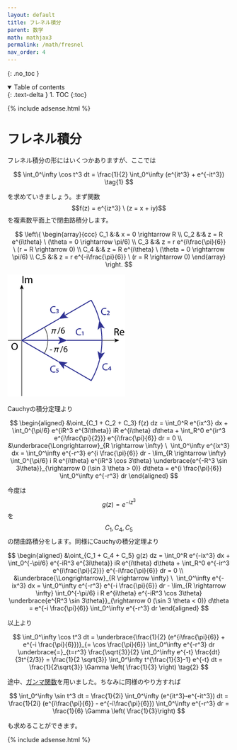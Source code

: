 ```yaml
---
layout: default
title: フレネル積分
parent: 数学
math: mathjax3
permalink: /math/fresnel
nav_order: 4
---
```


{: .no_toc }

<details open markdown="block">
  <summary>
    Table of contents
  </summary>
  {: .text-delta }
1. TOC
{:toc}
</details>

{% include adsense.html %}

# フレネル積分

フレネル積分の形にはいくつかありますが、ここでは

$$
\int_0^\infty \cos t^3 dt 
= \frac{1}{2} \int_0^\infty (e^{it^3} + e^{-it^3}) \tag{1}
$$

を求めていきましょう。まず関数$$f(z) = e^{iz^3} \ (z = x + iy)$$を複素数平面上で閉曲路積分します。

$$
\left\{ 
\begin{array}{ccc}
C_1 &:& x = 0 \rightarrow R \\
C_2 &:& z = R e^{i\theta} \ (\theta = 0 \rightarrow \pi/6) \\
C_3 &:& z = r e^{i\frac{\pi}{6}} \ (r = R \rightarrow 0) \\
C_4 &:& z = R e^{i\theta} \ (\theta = 0 \rightarrow \pi/6) \\
C_5 &:& z = r e^{-i\frac{\pi}{6}} \ (r = R \rightarrow 0) 
\end{array}
\right.
$$

![フレネル積分を求めるための複素数平面での積分経路。](/assets/images/math/fresnel.png)

Cauchyの積分定理より

$$
\begin{aligned}
&\oint_{C_1 + C_2 + C_3} f(z) dz 
= \int_0^R e^{ix^3} dx + \int_0^{\pi/6} e^{iR^3 e^{3i\theta}} iR e^{i\theta} d\theta + \int_R^0 e^{ir^3 e^{i\frac{\pi}{2}}} e^{i\frac{\pi}{6}} dr = 0 \\ 
&\underbrace{\Longrightarrow}_{R \rightarrow \infty} \ 
\int_0^\infty e^{ix^3} dx 
= \int_0^\infty e^{-r^3} e^{i \frac{\pi}{6}} dr - \lim_{R \rightarrow \infty} \int_0^{\pi/6} i R e^{i\theta} e^{iR^3 \cos 3\theta} \underbrace{e^{-R^3 \sin 3\theta}}_{\rightarrow 0 (\sin 3 \theta > 0)} d\theta
= e^{i \frac{\pi}{6}} \int_0^\infty e^{-r^3} dr
\end{aligned}
$$

今度は$$g(z) = e^{-iz^3}$$を$$C_1, C_4, C_5$$の閉曲路積分をします。同様にCauchyの積分定理より

$$
\begin{aligned}
&\oint_{C_1 + C_4 + C_5} g(z) dz 
= \int_0^R e^{-ix^3} dx + \int_0^{-\pi/6} e^{-iR^3 e^{3i\theta}} iR e^{i\theta} d\theta + \int_R^0 e^{-ir^3 e^{i\frac{\pi}{2}}} e^{-i\frac{\pi}{6}} dr = 0 \\ 
&\underbrace{\Longrightarrow}_{R \rightarrow \infty} \ 
\int_0^\infty e^{-ix^3} dx 
= \int_0^\infty e^{-r^3} e^{-i \frac{\pi}{6}} dr - \lim_{R \rightarrow \infty} \int_0^{-\pi/6} i R e^{i\theta} e^{-iR^3 \cos 3\theta} \underbrace{e^{R^3 \sin 3\theta}}_{\rightarrow 0 (\sin 3 \theta < 0)} d\theta
= e^{-i \frac{\pi}{6}} \int_0^\infty e^{-r^3} dr
\end{aligned}
$$

以上より

$$
\int_0^\infty \cos t^3 dt 
= \underbrace{\frac{1}{2} (e^{i\frac{\pi}{6}} + e^{-i \frac{\pi}{6}})}_{= \cos \frac{\pi}{6}} \int_0^\infty e^{-r^3} dr 
\underbrace{=}_{t=r^3} \frac{\sqrt{3}}{2} \int_0^\infty e^{-t} \frac{dt}{3t^{2/3}}
= \frac{1}{2 \sqrt{3}} \int_0^\infty t^{\frac{1}{3}-1} e^{-t} dt 
= \frac{1}{2\sqrt{3}} \Gamma \left( \frac{1}{3} \right) \tag{2}
$$

途中、[ガンマ関数](/math/gamma)を用いました。ちなみに同様のやり方すれば

$$
\int_0^\infty \sin t^3 dt 
= \frac{1}{2i} \int_0^\infty (e^{it^3}-e^{-it^3}) dt 
= \frac{1}{2i} (e^{i\frac{\pi}{6}} - e^{-i\frac{\pi}{6}}) \int_0^\infty e^{-r^3} dr 
= \frac{1}{6} \Gamma \left( \frac{1}{3}\right)
$$

も求めることができます。

{% include adsense.html %}